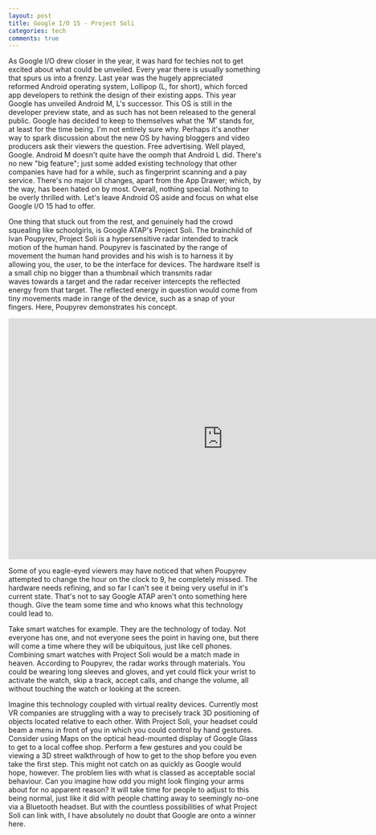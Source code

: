 ```yaml
---
layout: post
title: Google I/O 15 - Project Soli
categories: tech
comments: true
---
```


As Google I/O drew closer in the year, it was hard for techies not to get excited about what could be unveiled. Every year there is usually something that spurs us into a frenzy. Last year was the hugely appreciated reformed Android operating system, Lollipop (L, for short), which forced app developers to rethink the design of their existing apps. This year Google has unveiled Android M, L's successor. This OS is still in the developer preview state, and as such has not been released to the general public. Google has decided to keep to themselves what the 'M' stands for, at least for the time being. I'm not entirely sure why. Perhaps it's another way to spark discussion about the new OS by having bloggers and video producers ask their viewers the question. Free advertising. Well played, Google. Android M doesn't quite have the oomph that Android L did. There's no new "big feature"; just some added existing technology that other companies have had for a while, such as fingerprint scanning and a pay service. There's no major UI changes, apart from the App Drawer; which, by the way, has been hated on by most. Overall, nothing special. Nothing to be overly thrilled with. Let's leave Android OS aside and focus on what else Google I/O 15 had to offer.

One thing that stuck out from the rest, and genuinely had the crowd squealing like schoolgirls, is Google ATAP's Project Soli. The brainchild of Ivan Poupyrev, Project Soli is a hypersensitive radar intended to track motion of the human hand. Poupyrev is fascinated by the range of movement the human hand provides and his wish is to harness it by allowing you, the user, to be the interface for devices. The hardware itself is a small chip no bigger than a thumbnail which transmits radar waves towards a target and the radar receiver intercepts the reflected energy from that target. The reflected energy in question would come from tiny movements made in range of the device, such as a snap of your fingers. Here, Poupyrev demonstrates his concept.

<iframe width="854" height="480" src="https://www.youtube.com/embed/aod3C_DecNk" frameborder="0" allow="autoplay; encrypted-media" allowfullscreen></iframe>

Some of you eagle-eyed viewers may have noticed that when Poupyrev attempted to change the hour on the clock to 9, he completely missed. The hardware needs refining, and so far I can't see it being very useful in it's current state. That's not to say Google ATAP aren't onto something here though. Give the team some time and who knows what this technology could lead to.

Take smart watches for example. They are the technology of today. Not everyone has one, and not everyone sees the point in having one, but there will come a time where they will be ubiquitous, just like cell phones. Combining smart watches with Project Soli would be a match made in heaven. According to Poupyrev, the radar works through materials. You could be wearing long sleeves and gloves, and yet could flick your wrist to activate the watch, skip a track, accept calls, and change the volume, all without touching the watch or looking at the screen.

Imagine this technology coupled with virtual reality devices. Currently most VR companies are struggling with a way to precisely track 3D positioning of objects located relative to each other. With Project Soli, your headset could beam a menu in front of you in which you could control by hand gestures. Consider using Maps on the optical head-mounted display of Google Glass to get to a local coffee shop. Perform a few gestures and you could be viewing a 3D street walkthrough of how to get to the shop before you even take the first step. This might not catch on as quickly as Google would hope, however. The problem lies with what is classed as acceptable social behaviour. Can you imagine how odd you might look flinging your arms about for no apparent reason? It will take time for people to adjust to this being normal, just like it did with people chatting away to seemingly no-one via a Bluetooth headset. But with the countless possibilities of what Project Soli can link with, I have absolutely no doubt that Google are onto a winner here.
